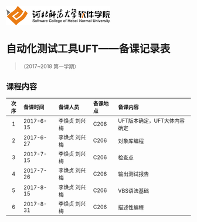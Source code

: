 ![河北师范大学软件学院](../image/logo.png)

# 自动化测试工具UFT——备课记录表

>（2017~2018 第一学期）

## 课程内容

| 次序 | 备课时间 | 备课人员 | 备课地点 | 备课内容 | 
|:---:|:---|:---|:---|:---|
| 1 | 2017-6-15 |李焕贞  刘兴梅  |C206  |UFT版本确定，UFT大体内容确定  |
| 2 | 2017-6-27 |李焕贞  刘兴梅  |C206  |对象库编程 |
| 3 | 2017-7-15 |李焕贞  刘兴梅  |C206  |检查点  |
| 4 | 2017-7-26 |李焕贞  刘兴梅  |C206  |输出测试报告  |
| 5 | 2017-8- 15|李焕贞  刘兴梅  |C206  |VBS语法基础|
| 6 | 2017-8-31 |李焕贞  刘兴梅  |C206  |描述性编程|
